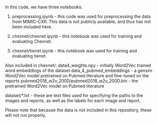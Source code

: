 In this code, we have three notebooks:
1) preprocessing.ipynb - this code was used for preprocessing the data from MIMIC-CXR.
This data is not publicly available, and thus has not been included here.

2) chexnet/chexnet.ipynb - this notebook was used for training and evaluating Chexnet.

3) chexnet/tienet.ipynb - this notebook was used for training and evaluating tienet.

Also included in chexnet/:
data4_weights.npy - initially Word2Vec trained word embeddings of the dataset
data_4_pubmed_embeddings - a gensim Word2Vec model pretrained on Pubmed literature and fine-tuned on the reports
pubmed2018_w2v_200D/pubmed2018_w2v_200D.bin - the pretrained Word2Vec model on Pubmed literature 


dataset/*.txt - these are text files used for specifying the paths to the images and reports, as well as the labels for each image and report.



Please note that because the data is not included in this repository, these will not run properly.
